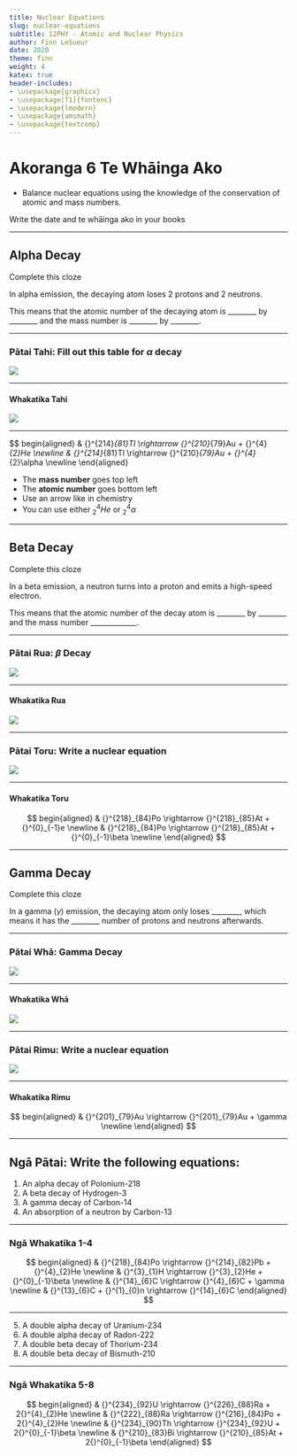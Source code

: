 ```yaml
---
title: Nuclear Equations
slug: nuclear-equations
subtitle: 12PHY - Atomic and Nuclear Physics
author: Finn LeSueur
date: 2020
theme: finn
weight: 4
katex: true
header-includes:
- \usepackage{graphicx}
- \usepackage[T1]{fontenc}
- \usepackage{lmodern}
- \usepackage{amsmath}
- \usepackage{textcomp}
---
```


# Akoranga 6 Te Whāinga Ako

- Balance nuclear equations using the knowledge of the conservation of atomic and mass numbers.

<p class="instruction">Write the date and te whāinga ako in your books</p>

---

## Alpha Decay

<p class="instruction">Complete this cloze</p>

In alpha emission, the decaying atom loses 2 protons and 2 neutrons.

This means that the atomic number of the decaying atom is ________ by ________ and the mass number is ________ by ________.

---

### Pātai Tahi: Fill out this table for $\alpha$ decay

![](../assets/4-a-decay-table-1.png)

---

#### Whakatika Tahi

![](../assets/4-a-decay-table-2.png)

---

$$
begin{aligned}
    & {}^{214}_{81}Tl \rightarrow {}^{210}_{79}Au + {}^{4}_{2}He \newline
    & {}^{214}_{81}Tl \rightarrow {}^{210}_{79}Au + {}^{4}_{2}\alpha \newline
\end{aligned}

- The __mass number__ goes top left
- The __atomic number__ goes bottom left
- Use an arrow like in chemistry
- You can use either ${}^{4}_{2}He$ or ${}^{4}_{2}\alpha$

---

## Beta Decay

<p class="instruction">Complete this cloze</p>

In a beta emission, a neutron turns into a proton and emits a high-speed electron.

This means that the atomic number of the decay atom is ________ by ________ and the mass number _____________.

---

### Pātai Rua: $\beta$ Decay

![](../assets/4-b-decay-table-1.png)

---

#### Whakatika Rua

![](../assets/4-b-decay-table-2.png)

---

### Pātai Toru: Write a nuclear equation

![](../assets/4-b-decay-table-2.png)

---

#### Whakatika Toru

$$
begin{aligned}
    & {}^{218}_{84}Po \rightarrow {}^{218}_{85}At + {}^{0}_{-1}e \newline
    & {}^{218}_{84}Po \rightarrow {}^{218}_{85}At + {}^{0}_{-1}\beta \newline
\end{aligned}
$$

---

## Gamma Decay

<p class="instruction">Complete this cloze</p>

In a gamma ($\gamma$) emission, the decaying atom only loses ________, which means it has the ________ number of protons and neutrons afterwards.

---

### Pātai Whā: Gamma Decay

![](../assets/4-g-decay-table-1.png)

---

#### Whakatika Whā

![](../assets/4-g-decay-table-2.png)

---

### Pātai Rimu: Write a nuclear equation

![](../assets/4-g-decay-table-2.png)

---

#### Whakatika Rimu

$$
begin{aligned}
    & {}^{201}_{79}Au \rightarrow {}^{201}_{79}Au + \gamma \newline
\end{aligned}
$$

---

## Ngā Pātai: Write the following equations:

1. An alpha decay of Polonium-218
2. A beta decay of Hydrogen-3
3. A gamma decay of Carbon-14
4. An absorption of a neutron by Carbon-13

---

### Ngā Whakatika 1-4

$$
begin{aligned}
    & {}^{218}_{84}Po \rightarrow {}^{214}_{82}Pb + {}^{4}_{2}He \newline
    & {}^{3}_{1}H \rightarrow {}^{3}_{2}He + {}^{0}_{-1}\beta \newline
    & {}^{14}_{6}C \rightarrow {}^{4}_{6}C + \gamma \newline
    & {}^{13}_{6}C + {}^{1}_{0}n \rightarrow {}^{14}_{6}C
\end{aligned}
$$

---

5. A double alpha decay of Uranium-234
6. A double alpha decay of Radon-222
7. A double beta decay of Thorium-234
8. A double beta decay of Bismuth-210

---

### Ngā Whakatika 5-8

$$
begin{aligned}
    & {}^{234}_{92}U \rightarrow {}^{226}_{88}Ra + 2{}^{4}_{2}He \newline
    & {}^{222}_{88}Ra \rightarrow {}^{216}_{84}Po + 2{}^{4}_{2}He \newline
    & {}^{234}_{90}Th \rightarrow {}^{234}_{92}U + 2{}^{0}_{-1}\beta \newline
    & {}^{210}_{83}Bi \rightarrow {}^{210}_{85}At + 2{}^{0}_{-1}\beta
\end{aligned}
$$
